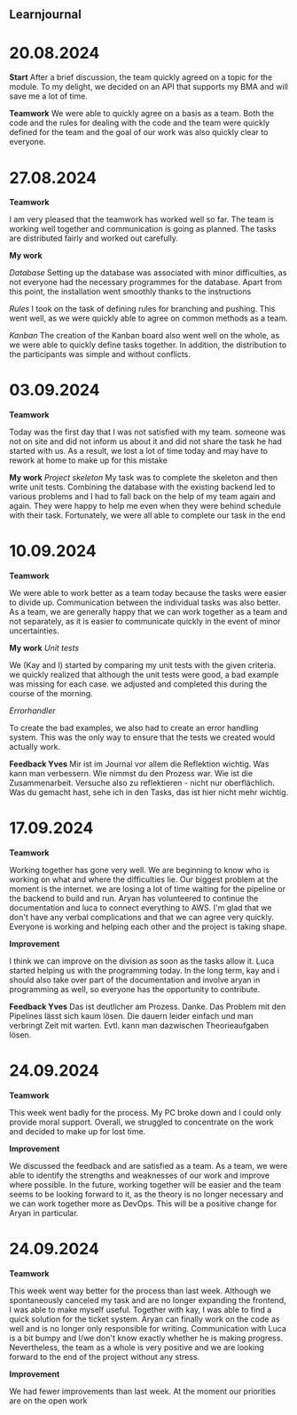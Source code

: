 ## Learnjournal

# 20.08.2024

**Start**
After a brief discussion, the team quickly agreed on a topic for the module. To my delight, we decided on an API that supports my BMA and will save me a lot of time. 

**Teamwork**
We were able to quickly agree on a basis as a team. Both the code and the rules for dealing with the code and the team were quickly defined for the team and the goal of our work was also quickly clear to everyone.


# 27.08.2024

**Teamwork**

I am very pleased that the teamwork has worked well so far. The team is working well together and communication is going as planned. The tasks are distributed fairly and worked out carefully. 

**My work**

*Database*
Setting up the database was associated with minor difficulties, as not everyone had the necessary programmes for the database. Apart from this point, the installation went smoothly thanks to the instructions

*Rules*
I took on the task of defining rules for branching and pushing. This went well, as we were quickly able to agree on common methods as a team.

*Kanban*
The creation of the Kanban board also went well on the whole, as we were able to quickly define tasks together. In addition, the distribution to the participants was simple and without conflicts.

# 03.09.2024

**Teamwork**

Today was the first day that I was not satisfied with my team. someone was not on site and did not inform us about it and did not share the task he had started with us. As a result, we lost a lot of time today and may have to rework at home to make up for this mistake

**My work**
*Project skeleton*
My task was to complete the skeleton and then write unit tests. 
Combining the database with the existing backend led to various problems and I had to fall back on the help of my team again and again. They were happy to help me even when they were behind schedule with their task. 
Fortunately, we were all able to complete our task in the end 

# 10.09.2024

**Teamwork**

We were able to work better as a team today because the tasks were easier to divide up. 
Communication between the individual tasks was also better. 
As a team, we are generally happy that we can work together as a team and not separately, as it is easier to communicate quickly in the event of minor uncertainties.


**My work**
*Unit tests*

We (Kay and I) started by comparing my unit tests with the given criteria. we quickly realized that although the unit tests were good, a bad example was missing for each case. we adjusted and completed this during the course of the morning. 

*Errorhandler*

To create the bad examples, we also had to create an error handling system. 
This was the only way to ensure that the tests we created would actually work. 

**Feedback Yves**
Mir ist im Journal vor allem die Reflektion wichtig. Was kann man verbessern. Wie nimmst du den Prozess war. Wie ist die Zusammenarbeit. Versuche also zu reflektieren - nicht nur oberflächlich.
Was du gemacht hast, sehe ich in den Tasks, das ist hier nicht mehr wichtig. 

# 17.09.2024

**Teamwork**

Working together has gone very well. 
We are beginning to know who is working on what and where the difficulties lie. 
Our biggest problem at the moment is the internet. we are losing a lot of time waiting for the pipeline or the backend to build and run. 
Aryan has volunteered to continue the documentation and luca to connect everything to AWS. 
I'm glad that we don't have any verbal complications and that we can agree very quickly. 
Everyone is working and helping each other and the project is taking shape.

**Improvement**

I think we can improve on the division as soon as the tasks allow it. 
Luca started helping us with the programming today. 
In the long term, kay and i should also take over part of the documentation and involve aryan in programming as well,
so everyone has the opportunity to contribute.

**Feedback Yves**
Das ist deutlicher am Prozess. Danke. Das Problem mit den Pipelines lässt sich kaum lösen. Die dauern leider einfach und man verbringt Zeit mit warten. Evtl. kann man dazwischen Theorieaufgaben lösen. 

# 24.09.2024

**Teamwork**

This week went badly for the process. 
My PC broke down and I could only provide moral support. 
Overall, we struggled to concentrate on the work and decided to make up for lost time. 

**Improvement**

We discussed the feedback and are satisfied as a team. 
As a team, we were able to identify the strengths and weaknesses of our work and improve where possible. 
In the future, working together will be easier and the team seems to be looking forward to it, as the theory is no longer necessary and we can work together more as DevOps. 
This will be a positive change for Aryan in particular. 

# 24.09.2024

**Teamwork**

This week went way better for the process than last week. 
Although we spontaneously canceled my task and are no longer expanding the frontend, I was able to make myself useful. 
Together with kay, I was able to find a quick solution for the ticket system. Aryan can finally work on the code as well and is no longer only responsible for writing. 
Communication with Luca is a bit bumpy and I/we don't know exactly whether he is making progress. 
Nevertheless, the team as a whole is very positive and we are looking forward to the end of the project without any stress.

**Improvement**

We had fewer improvements than last week. 
At the moment our priorities are on the open work


